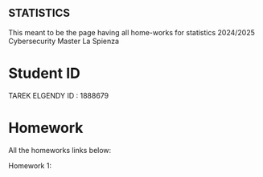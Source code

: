 ## STATISTICS
This meant to be the page having all home-works for statistics 2024/2025 Cybersecurity Master La Spienza 

# Student ID
TAREK ELGENDY ID : 1888679

# Homework
All the homeworks links below:

Homework 1: 
